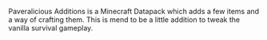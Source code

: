 Paveralicious Additions is a Minecraft Datapack which adds a few items and a way of crafting them. This is mend to be a little addition to tweak the vanilla survival gameplay.
